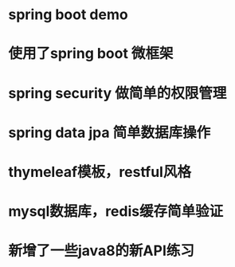 # spring boot demo
# 使用了spring boot 微框架
# spring security 做简单的权限管理
# spring data jpa 简单数据库操作
# thymeleaf模板，restful风格
# mysql数据库，redis缓存简单验证
# 新增了一些java8的新API练习
